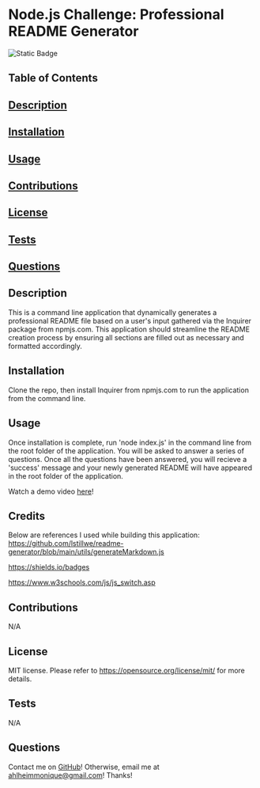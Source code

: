 # Node.js Challenge: Professional README Generator
![Static Badge](https://img.shields.io/badge/license-MIT-pink)

## Table of Contents
## [Description](#Description)
## [Installation](#Installation)
## [Usage](#Usage)
## [Contributions](#Contributions)
## [License](#License)
## [Tests](#Tests)
## [Questions](#Questions)

## Description
This is a command line application that dynamically generates a professional README file based on a user's input gathered via the Inquirer package from npmjs.com. This application should streamline the README creation process by ensuring all sections are filled out as necessary and formatted accordingly.

## Installation
Clone the repo, then install Inquirer from npmjs.com to run the application from the command line.

## Usage
Once installation is complete, run 'node index.js' in the command line from the root folder of the application. You will be asked to answer a series of questions. Once all the questions have been answered, you will recieve a 'success' message and your newly generated README will have appeared in the root folder of the application.

Watch a demo video [here](https://drive.google.com/file/d/1yPDXQI_AQCzoquh9ODmdPrPCeRea6ynC/view)!

## Credits
Below are references I used while building this application:
https://github.com/lstillwe/readme-generator/blob/main/utils/generateMarkdown.js 

https://shields.io/badges

https://www.w3schools.com/js/js_switch.asp

## Contributions
N/A

## License
MIT license. 
Please refer to https://opensource.org/license/mit/ for more details.

## Tests
N/A

## Questions
Contact me on [GitHub](https://github.com/mahlheim)!
Otherwise, email me at ahlheimmonique@gmail.com! Thanks!
